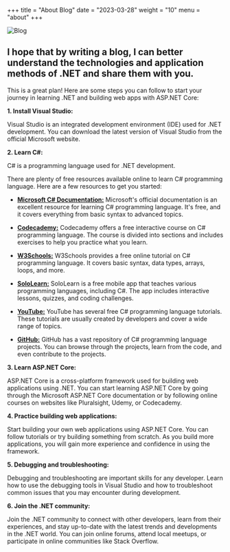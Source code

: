+++
title = "About Blog"
date = "2023-03-28"
weight = "10"
menu = "about"
+++

![Blog](https://images.pexels.com/photos/6469/red-hands-woman-creative.jpg?auto=compress&cs=tinysrgb&w=1260&h=750&dpr=1)



## I hope that by writing a blog, I can better understand the technologies and application methods of .NET and share them with you.

This is a great plan! Here are some steps you can follow to start your journey in learning .NET and building web apps with ASP.NET Core:

**1. Install Visual Studio:** 

Visual Studio is an integrated development  environment (IDE) used for .NET development. You can download the latest version of Visual Studio from the official Microsoft website.

**2. Learn C#:** 

C# is a programming language used for .NET development. 

There are plenty of free resources available online to learn C# programming language. Here are a few resources to get you started:

- [**Microsoft C# Documentation:**](https://learn.microsoft.com/en-us/dotnet/csharp/) Microsoft's official documentation is an excellent resource for learning C# programming language. It's free, and it covers everything from basic syntax to advanced topics.

- [**Codecademy:**](https://www.codecademy.com/resources/docs/c-sharp) Codecademy offers a free interactive course on C# programming language. The course is divided into sections and includes exercises to help you practice what you learn.

- [**W3Schools:**](https://www.w3schools.com/cs/index.php) W3Schools provides a free online tutorial on C# programming language. It covers basic syntax, data types, arrays, loops, and more.

- [**SoloLearn:**](https://www.sololearn.com/learn/languages/c-sharp) SoloLearn is a free mobile app that teaches various programming languages, including C#. The app includes interactive lessons, quizzes, and coding challenges.

- [**YouTube:**](https://www.youtube.com/results?search_query=c%23+tutorial+for+beginners) YouTube has several free C# programming language tutorials. These tutorials are usually created by developers and cover a wide range of topics.

- [**GitHub:**](https://github.com/search?q=csharp+tutorial&type=) GitHub has a vast repository of C# programming language projects. You can browse through the projects, learn from the code, and even contribute to the projects.

**3. Learn ASP.NET Core:** 

ASP.NET Core is a cross-platform framework used for building web applications using .NET. You can start learning ASP.NET Core by going through the Microsoft ASP.NET Core documentation or by following online courses on websites like Pluralsight, Udemy, or Codecademy.

**4. Practice building web applications:** 

Start building your own web applications using ASP.NET Core. You can follow tutorials or try building something from scratch. As you build more applications, you will gain more experience and confidence in using the framework.

**5. Debugging and troubleshooting:** 

Debugging and troubleshooting are important skills for any developer. Learn how to use the debugging tools in Visual Studio and how to troubleshoot common issues that you may encounter during development.

**6. Join the .NET community:** 

Join the .NET community to connect with other developers, learn from their experiences, and stay up-to-date with the latest trends and developments in the .NET world. You can join online forums, attend local meetups, or participate in online communities like Stack Overflow.